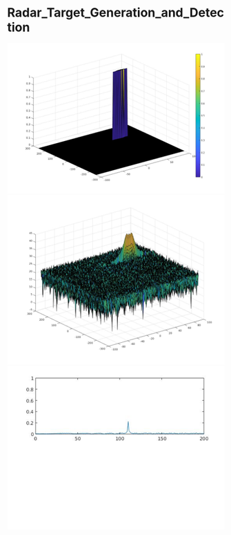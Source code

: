 # Radar_Target_Generation_and_Detection

![2D_CFAR](result_images/2D_CFAR_output.jpg)
![2D_FFT](result_images/range_doppler_map.jpg)
![1st_FFT](result_images/first_fft.jpg)
